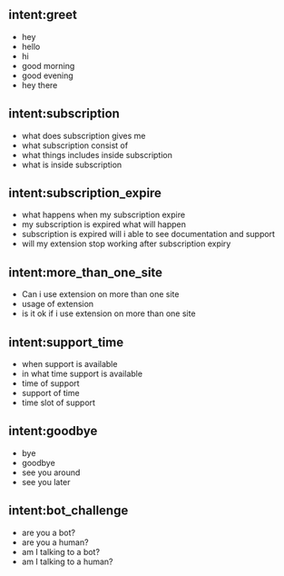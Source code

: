 ## intent:greet
- hey
- hello
- hi
- good morning
- good evening
- hey there

## intent:subscription
- what does subscription gives me
- what subscription consist of
- what things includes inside subscription
- what is inside subscription

## intent:subscription_expire
- what happens when my subscription expire
- my subscription is expired what will happen
- subscription is expired will i able to see documentation and support
- will my extension stop working after subscription expiry

## intent:more_than_one_site
- Can i use extension on more than one site
- usage of extension
- is it ok if i use extension on more than one site

## intent:support_time
- when support is available 
- in what time support is available
- time of support
- support of time
- time slot of support

## intent:goodbye
- bye
- goodbye
- see you around
- see you later

## intent:bot_challenge
- are you a bot?
- are you a human?
- am I talking to a bot?
- am I talking to a human?
